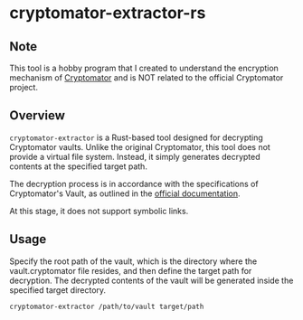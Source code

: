 # cryptomator-extractor-rs

## Note

This tool is a hobby program that I created to understand the encryption mechanism
of [Cryptomator](https://cryptomator.org/) and is NOT related to the
official Cryptomator project.

## Overview

`cryptomator-extractor` is a Rust-based tool designed for decrypting Cryptomator vaults.
Unlike the original Cryptomator, this tool does not provide a virtual file system.
Instead, it simply generates decrypted contents at the specified target path.

The decryption process is in accordance with the specifications of Cryptomator's Vault,
as outlined in the [official documentation](https://docs.cryptomator.org/en/latest/security/architecture/).

At this stage, it does not support symbolic links.

## Usage

Specify the root path of the vault, which is the directory where the vault.cryptomator file resides,
and then define the target path for decryption.
The decrypted contents of the vault will be generated inside the specified target directory.

```bash
cryptomator-extractor /path/to/vault target/path
```
